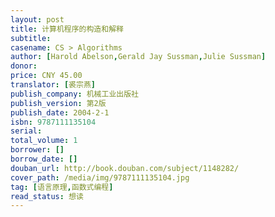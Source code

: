 ```yaml
---
layout: post
title: 计算机程序的构造和解释
subtitle: 
casename: CS > Algorithms
author: [Harold Abelson,Gerald Jay Sussman,Julie Sussman]
donor: 
price: CNY 45.00
translator: [裘宗燕]
publish_company: 机械工业出版社
publish_version: 第2版
publish_date: 2004-2-1
isbn: 9787111135104
serial: 
total_volume: 1
borrower: []
borrow_date: []
douban_url: http://book.douban.com/subject/1148282/
cover_path: /media/img/9787111135104.jpg
tag: [语言原理,函数式编程]
read_status: 想读
---
```

